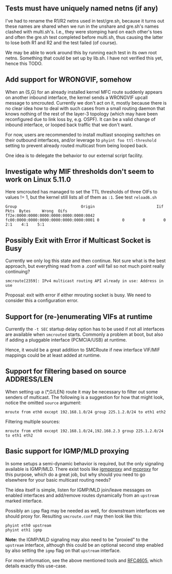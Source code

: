 Tests must have uniquely named netns (if any)
---------------------------------------------

I've had to rename the R1/R2 netns used in test/gre.sh, because it turns
out these names are shared when we run in the unshare and gre.sh's names
clashed with multi.sh's.  I.e., they were stomping hard on each other's
toes and often the gre.sh test completed before multi.sh, thus causing
the latter to lose both R1 and R2 and the test failed (of course).

We may be able to work around this by running each test in its own root
netns.  Something that could be set up by lib.sh.  I have not verified
this yet, hence this TODO.


Add support for WRONGVIF, somehow
---------------------------------

When an (S,G) for an already installed kernel MFC route suddenly appears
on another inbound interface, the kernel sends a WRONGVIF upcall message
to smcrouted.  Currently we don't act on it, mostly because there is no
clear idea how to deal with such cases from a small routing daemon that
knows nothing of the rest of the layer-3 topology (which may have been
reconfigured due to link loss by, e.g. OSPF).  It can be a valid change
of inbound interface, or looped back traffic that we don't want.

For now, users are recommended to install multiast snooping switches on
their outbound interfaces, and/or leverage to `phyint foo ttl-threshold`
setting to prevent already routed multicast from being looped back.

One idea is to delegate the behavior to our external script facility.


Investigate why MIF thresholds don't seem to work on Linux 5.11.0
------------------------------------------------------------------

Here smcrouted has managed to set the TTL thresholds of three OIFs to
values != 1, but the kernel still lists all of them as `:1`.  See test
`reload6.sh`

    Group                            Origin                           Iif      Pkts  Bytes     Wrong  Oifs
    ff2e:0000:0000:0000:0000:0000:0000:0042 fc00:0000:0000:0000:0000:0000:0000:0001 0          0        0        0  2:1    4:1    5:1


Possibly Exit with Error if Multicast Socket is Busy
----------------------------------------------------

Currently we only log this state and then continue.  Not sure what is
the best approach, but everything read from a .conf will fail so not
much point really continuing?

    smcroute[2359]: IPv4 multicast routing API already in use: Address in use

Proposal: exit with error if either mrouting socket is busy.
          We need to consider this a configuration error.


Support for (re-)enumerating VIFs at runtime
--------------------------------------------

Currently the `-t SEC` startup delay option has to be used if not all
interfaces are available when `smcrouted` starts.  Commonly a problem at
boot, but also if adding a pluggable interface (PCMCIA/USB) at runtime.

Hence, it would be a great addition to SMCRoute if new interface VIF/MIF
mappings could be at least added at runtime.


Support for filtering based on source ADDRESS/LEN
-------------------------------------------------

When setting up a (*,G/LEN) route it may be necessary to filter out some
senders of multicast.  The following is a suggestion for how that might
look, notice the omitted `source` argument:

    mroute from eth0 except 192.168.1.0/24 group 225.1.2.0/24 to eth1 eth2

Filtering multiple sources:

    mroute from eth0 except 192.168.1.0/24,192.168.2.3 group 225.1.2.0/24 to eth1 eth2


Basic support for IGMP/MLD proxying
-----------------------------------

In some setups a semi-dynamic behavior is required, but the only
signaling available is IGMP/MLD.  There exist tools like [igmpproxy][]
and [mcproxy][] for this purpose, which do a great job, but why should
you need to go elsewhere for your basic multicast routing needs?

The idea itself is simple, listen for IGMP/MLD join/leave messages on
enabled interfaces and add/remove routes dynamically from an `upstream`
marked interface.

Possibly an `igmp` flag may be needed as well, for downstream interfaces
we should proxy for.  Resulting `smcroute.conf` may then look like this:

    phyint eth0 upstream
    phyint eth1 igmp

**Note:** the IGMP/MLD signaling may also need to be "proxied" to the
  `upstream` interface, although this could be an optional second step
  enabled by also setting the `igmp` flag on that `upstream` interface.

For more information, see the above mentioned tools and [RFC4605][],
which details exactly this use-case.


[igmpproxy]: https://github.com/pali/igmpproxy
[mcproxy]:   https://github.com/mcproxy/mcproxy
[RFC4605]:   https://www.ietf.org/rfc/rfc4605.txt
